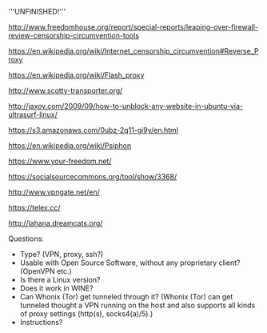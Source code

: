 '''UNFINISHED!'''

http://www.freedomhouse.org/report/special-reports/leaping-over-firewall-review-censorship-circumvention-tools

https://en.wikipedia.org/wiki/Internet_censorship_circumvention#Reverse_Proxy

https://en.wikipedia.org/wiki/Flash_proxy

http://www.scotty-transporter.org/

http://jaxov.com/2009/09/how-to-unblock-any-website-in-ubuntu-via-ultrasurf-linux/

https://s3.amazonaws.com/0ubz-2q11-gi9y/en.html

https://en.wikipedia.org/wiki/Psiphon

https://www.your-freedom.net/

https://socialsourcecommons.org/tool/show/3368/

http://www.vpngate.net/en/

https://telex.cc/

http://lahana.dreamcats.org/

Questions:

* Type? (VPN, proxy, ssh?)
* Usable with Open Source Software, without any proprietary client? (OpenVPN etc.)
* Is there a Linux version?
* Does it work in WINE?
* Can Whonix (Tor) get tunneled through it? (Whonix (Tor) can get tunneled thought a VPN running on the host and also supports all kinds of proxy settings (http(s), socks4(a)/5).)
* Instructions?

